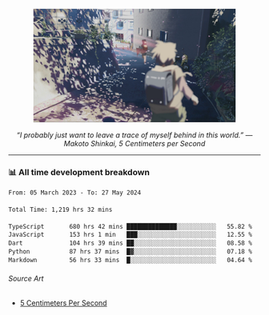 <p align="center"><img src="asset/header.jpg" width="80%"/></p>
<p align="center"><i>“I probably just want to leave a trace of myself behind in this world.” ― Makoto Shinkai, 5 Centimeters per Second</i></p>

---
<!--
<details>
  <summary>📃 My Resume</summary>

### Education

- 📖 **Computer Science**\
📆 10/2021 - present\
📍 **Thang Long University** - Hoang Mai, Hanoi, Vietnam

### Experience

<img align="right" src="https://img.shields.io/badge/Figma-F24E1E?style=flat&logo=figma&logoColor=white"/>
<img align="right" src="https://img.shields.io/badge/node.js-6DA55F?style=flat&logo=node.js&logoColor=white"/>
<img align="right" src="https://img.shields.io/badge/Next.js-black?style=flat&logo=next.js&logoColor=white"/>
<img align="right" src="https://img.shields.io/badge/TypeScript-007ACC?style=flat&logo=typescript&logoColor=white"/>


- 👨‍💻 **Frontend Web Intern**\
📆 07/2023 - present\
📍 **MQ ICT Solutions** - Hoang Mai, Hanoi, Vietnam
</details> 
-->

### 📊 All time development breakdown

<!--START_SECTION:waka-->

```txt
From: 05 March 2023 - To: 27 May 2024

Total Time: 1,219 hrs 32 mins

TypeScript       680 hrs 42 mins ██████████████░░░░░░░░░░░   55.82 %
JavaScript       153 hrs 1 min   ███░░░░░░░░░░░░░░░░░░░░░░   12.55 %
Dart             104 hrs 39 mins ██░░░░░░░░░░░░░░░░░░░░░░░   08.58 %
Python           87 hrs 37 mins  █▓░░░░░░░░░░░░░░░░░░░░░░░   07.18 %
Markdown         56 hrs 33 mins  █░░░░░░░░░░░░░░░░░░░░░░░░   04.64 %
```

<!--END_SECTION:waka-->

###### Source Art

-  [5 Centimeters Per Second](https://wallhaven.cc/w/nrowq1)

